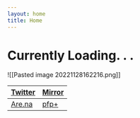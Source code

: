 ```yaml
---
layout: home
title: Home
---
```

# Currently Loading. . .

![[Pasted image 20221128162216.png]]


 
| [Twitter](https://twitter.com/xiaopilled)           | [Mirror](https://mirror.xyz/deng2.eth) |
| --------------------------------------------------- | -------------------------------------- |
| [Are.na](https://www.are.na/image-consultant/index) | [pfp+](pfp-pl.us)                      |